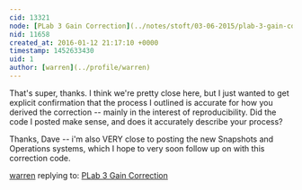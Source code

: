 ```yaml
---
cid: 13321
node: [PLab 3 Gain Correction](../notes/stoft/03-06-2015/plab-3-gain-correction)
nid: 11658
created_at: 2016-01-12 21:17:10 +0000
timestamp: 1452633430
uid: 1
author: [warren](../profile/warren)
---
```


That's super, thanks. I think we're pretty close here, but I just wanted to get explicit confirmation that the process I outlined is accurate for how you derived the correction -- mainly in the interest of reproducibility. Did the code I posted make sense, and does it accurately describe your process?

Thanks, Dave -- i'm also VERY close to posting the new Snapshots and Operations systems, which I hope to very soon follow up on with this correction code. 

[warren](../profile/warren) replying to: [PLab 3 Gain Correction](../notes/stoft/03-06-2015/plab-3-gain-correction)

